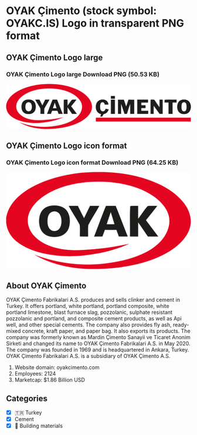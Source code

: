 # OYAK Çimento (stock symbol: OYAKC.IS) Logo in transparent PNG format

## OYAK Çimento Logo large

### OYAK Çimento Logo large Download PNG (50.53 KB)

![OYAK Çimento Logo large Download PNG (50.53 KB)](/img/orig/OYAKC.IS_BIG-056255e5.png)

## OYAK Çimento Logo icon format

### OYAK Çimento Logo icon format Download PNG (64.25 KB)

![OYAK Çimento Logo icon format Download PNG (64.25 KB)](/img/orig/OYAKC.IS-376a141f.png)

## About OYAK Çimento

OYAK Çimento Fabrikalari A.S. produces and sells clinker and cement in Turkey. It offers portland, white portland, portland composite, white portland limestone, blast furnace slag, pozzolanic, sulphate resistant pozzolanic and portland, and composite cement products, as well as Api well, and other special cements. The company also provides fly ash, ready-mixed concrete, kraft paper, and paper bag. It also exports its products. The company was formerly known as Mardin Çimento Sanayii ve Ticaret Anonim Sirketi and changed its name to OYAK Çimento Fabrikalari A.S. in May 2020. The company was founded in 1969 and is headquartered in Ankara, Turkey. OYAK Çimento Fabrikalari A.S. is a subsidiary of OYAK Çimento A.S.

1. Website domain: oyakcimento.com
2. Employees: 2124
3. Marketcap: $1.86 Billion USD


## Categories
- [x] 🇹🇷 Turkey
- [x] Cement
- [x] 🧱 Building materials
